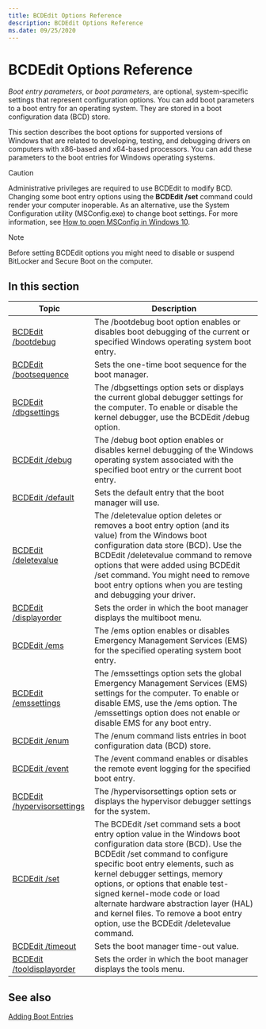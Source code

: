 ```yaml
---
title: BCDEdit Options Reference
description: BCDEdit Options Reference
ms.date: 09/25/2020
---
```


# BCDEdit Options Reference

*Boot entry parameters*, or *boot parameters*, are optional, system-specific settings that represent configuration options. You can add boot parameters to a boot entry for an operating system. They are stored in a boot configuration data (BCD) store.

This section describes the boot options for supported versions of Windows that are related to developing, testing, and debugging drivers on computers with x86-based and x64-based processors. You can add these parameters to the boot entries for Windows operating systems.

> [!CAUTION]
> Administrative privileges are required to use BCDEdit to modify BCD. Changing some boot entry options using the **BCDEdit /set** command could render your computer inoperable. As an alternative, use the System Configuration utility (MSConfig.exe) to change boot settings. For more information, see [How to open MSConfig in Windows 10](https://support.microsoft.com/help/4026130/windows-how-to-open-msconfig-in-windows-10).

> [!NOTE]
> Before setting BCDEdit options you might need to disable or suspend BitLocker and Secure Boot on the computer.

## In this section

|Topic|Description|
|--- |--- |
|[BCDEdit /bootdebug](bcdedit--bootdebug.md)|The /bootdebug boot option enables or disables boot debugging of the current or specified Windows operating system boot entry.|
|[BCDEdit /bootsequence](bcdedit--bootsequence.md)|Sets the one-time boot sequence for the boot manager. |
|[BCDEdit /dbgsettings](bcdedit--dbgsettings.md)|The /dbgsettings option sets or displays the current global debugger settings for the computer. To enable or disable the kernel debugger, use the BCDEdit /debug option.|
|[BCDEdit /debug](bcdedit--debug.md)|The /debug boot option enables or disables kernel debugging of the Windows operating system associated with the specified boot entry or the current boot entry.|
|[BCDEdit /default](bcdedit--default.md)| Sets the default entry that the boot manager will use.|
|[BCDEdit /deletevalue](bcdedit--deletevalue.md)|The /deletevalue option deletes or removes a boot entry option (and its value) from the Windows boot configuration data store (BCD). Use the BCDEdit /deletevalue command to remove options that were added using BCDEdit /set command. You might need to remove boot entry options when you are testing and debugging your driver.|
|[BCDEdit /displayorder](bcdedit--displayorder.md)|Sets the order in which the boot manager displays the multiboot menu.|
|[BCDEdit /ems](bcdedit--ems.md)|The /ems option enables or disables Emergency Management Services (EMS) for the specified operating system boot entry.|
|[BCDEdit /emssettings](bcdedit--emssettings.md)|The /emssettings option sets the global Emergency Management Services (EMS) settings for the computer. To enable or disable EMS, use the /ems option. The /emssettings option does not enable or disable EMS for any boot entry.|
|[BCDEdit /enum](bcdedit--enum.md)|The /enum command lists entries in boot configuration data (BCD) store. |
|[BCDEdit /event](bcdedit--event.md)|The /event command enables or disables the remote event logging for the specified boot entry. |
|[BCDEdit /hypervisorsettings](bcdedit--hypervisorsettings.md)|The /hypervisorsettings option sets or displays the hypervisor debugger settings for the system. |
|[BCDEdit /set](bcdedit--set.md)|The BCDEdit /set command sets a boot entry option value in the Windows boot configuration data store (BCD). Use the BCDEdit /set command to configure specific boot entry elements, such as kernel debugger settings, memory options, or options that enable test-signed kernel-mode code or load alternate hardware abstraction layer (HAL) and kernel files. To remove a boot entry option, use the BCDEdit /deletevalue command.|
|[BCDEdit /timeout](bcdedit--timeout.md)|Sets the boot manager time-out value. |
|[BCDEdit /tooldisplayorder](bcdedit--toolsdisplayorder.md)|Sets the order in which the boot manager displays the tools menu. |

## See also

[Adding Boot Entries](./adding-boot-entries.md)
